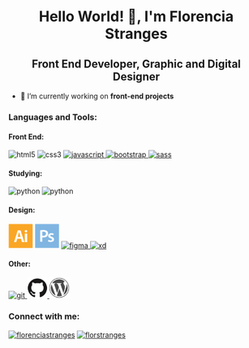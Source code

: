 <h1 align="center">Hello World! 👋, I'm Florencia Stranges</h1>
<h2 align="center">Front End Developer, Graphic and Digital Designer</h2>

- 🔭 I’m currently working on **front-end projects**

<h3 align="left">Languages and Tools:</h3>
<h4 align="left">Front End:</h4>
<p align="left">  <img src="https://www.vectorlogo.zone/logos/w3_html5/w3_html5-icon.svg" alt="html5" width="40" height="40"/> <img src="https://cdn.worldvectorlogo.com/logos/css-3.svg" alt="css3" width="40" height="40"/> <a href="https://cdn.worldvectorlogo.com/logos/javascript-1.svg" target="_blank"> <img src="https://cdn.worldvectorlogo.com/logos/javascript-1.svg" alt="javascript" width="40" height="40"/> </a> <a href="https://getbootstrap.com" target="_blank"> <img src="https://www.vectorlogo.zone/logos/getbootstrap/getbootstrap-icon.svg" alt="bootstrap" width="40" height="40"/> </a>  <a href="https://sass-lang.com" target="_blank"> <img src="https://www.vectorlogo.zone/logos/sass-lang/sass-lang-icon.svg" alt="sass" width="40" height="40"/> </a> </p>

<h4 align="left">Studying:</h4>
<p align="left"> <img src="https://www.vectorlogo.zone/logos/python/python-icon.svg" alt="python" width="40" height="40"/>  <img src="https://www.vectorlogo.zone/logos/angular/angular-icon.svg" alt="python" width="40" height="40"/>  </p>

<h4 align="left">Design:</h4>
<p align="left">  <img src="https://github.com/devicons/devicon/blob/master/icons/illustrator/illustrator-plain.svg" width="48">  <img src="https://github.com/devicons/devicon/blob/master/icons/photoshop/photoshop-plain.svg" width="48">  <a href="https://www.figma.com/" target="_blank"> <img src="https://www.vectorlogo.zone/logos/figma/figma-icon.svg" alt="figma" width="40" height="40"/> </a> <a href="https://www.adobe.com/products/xd.html" target="_blank"> <img src="https://cdn.worldvectorlogo.com/logos/adobe-xd.svg" alt="xd" width="40" height="40"/> </a> </p>

<h4 align="left">Other:</h4>
<p align="left"> <a href="https://git-scm.com/" target="_blank"> <img src="https://www.vectorlogo.zone/logos/git-scm/git-scm-icon.svg" alt="git" width="40" height="40"/> </a> <a href="https://github.com/" target="_blank"> <img src="https://github.com/devicons/devicon/raw/master/icons/github/github-original.svg" alt="git" width="40" height="40"/> </a> <a href="https://es.wordpress.org/" target="_blank"> <img src="https://github.com/devicons/devicon/raw/master/icons/wordpress/wordpress-plain.svg" alt="git" width="40" height="40"/> </a> </p>


<h3 align="left">Connect with me:</h3>
<p align="left">
<a href="https://linkedin.com/in/florenciastranges" target="blank"><img align="center" src="https://cdn.jsdelivr.net/npm/simple-icons@3.0.1/icons/linkedin.svg" alt="florenciastranges" height="30" width="40" /></a>
<a href="https://www.behance.net/florstranges" target="blank"><img align="center" src="https://cdn.jsdelivr.net/npm/simple-icons@3.0.1/icons/behance.svg" alt="florstranges" height="30" width="40" /></a>
</p>

